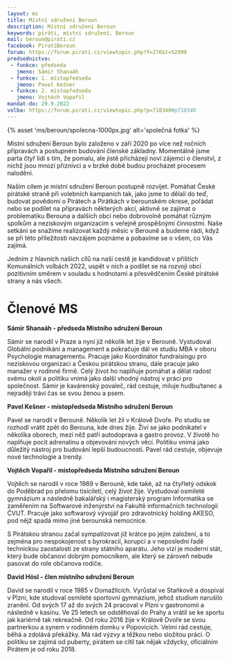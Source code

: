 ```yaml
---
layout: ms
title: Místní sdružení Beroun
description: Místní sdružení Beroun
keywords: piráti, místní sdružení, Beroun
mail: beroun@pirati.cz
facebook: PiratiBeroun
forum: https://forum.pirati.cz/viewtopic.php?f=276&t=52999
predsednictvo:
 - funkce: předseda
   jmeno: Sámir Shanaáh
 - funkce: 1. místopředseda
   jmeno: Pavel Kešner
 - funkce: 2. místopředseda
   jmeno: Vojtěch Vopařil
mandat-do: 29.9.2022
volba: https://forum.pirati.cz/viewtopic.php?p=718340#p718340
---
```

{% asset 'ms/beroun/spolecna-1000px.jpg' alt='společná fotka' %}

Místní sdružení Beroun bylo založeno v září 2020 po více než ročních přípravách a postupném budování členské základny. Momentálně jsme parta čtyř lidí s tím, že pomalu, ale jistě přicházejí noví zájemci o členství, z nichž jsou mnozí příznivci a v brzké době budou procházet procesem nalodění. 

Naším cílem je místní sdružení Beroun postupně rozvíjet. Pomáhat České pirátské straně při volebních kampaních tak, jako jsme to dělali do teď, budovat povědomí o Pirátech a Pirátkách v berounském okrese, pořádat nebo se podílet na přípravách některých akcí, aktivně se zajímat o problematiku Berouna a dalších obcí nebo dobrovolně pomáhat různým spolkům a neziskovým organizacím s veřejně prospěšnými činnostmi. Naše setkání se snažíme realizovat každý měsíc v Berouně a budeme rádi, když se při této příležitosti navzájem poznáme a pobavíme se o všem, co Vás zajímá. 

Jedním z hlavních našich cílů na naší cestě je kandidovat v příštích Komunálních volbách 2022, uspět v nich a podílet se na rozvoji obcí pozitivním směrem v souladu s hodnotami a přesvědčením České pirátské strany a nás všech.

# Členové MS

**Sámir Shanaáh - předseda Místního sdružení Beroun**

Sámir se narodil v Praze a nyní již několik let žije v Berouně. Vystudoval Globální podnikání a management a pokračuje dál ve studiu MBA v oboru Psychologie managementu. Pracuje jako Koordinátor fundraisingu pro neziskovou organizaci a Českou pirátskou stranu, dále pracuje jako manažer v rodinné firmě. Celý život ho naplňuje pomáhat a dělat radost svému okolí a politiku vnímá jako další vhodný nástroj v práci pro společnost. Sámir je kavárenský povaleč, rád cestuje, miluje hudbu/tanec a nejraději tráví čas se svou ženou a psem.

**Pavel Kešner - místopředseda Místního sdružení Beroun**

Pavel se narodil v Berouně. Několik let žil v Králově Dvoře. Po studiu se rozhodl vrátit zpět do Berouna, kde dnes žije. Živí se jako podnikatel v několika oborech, mezi něž patří autodoprava a gastro provoz. V životě ho naplňuje pocit adrenalinu a objevování nových věcí. Politiku vnímá jako důležitý nástroj pro budování lepší budoucnosti. Pavel rád cestuje, objevuje nové technologie a trendy.

**Vojtěch Vopařil - místopředseda Místního sdružení Beroun**

Vojtěch se narodil v roce 1989  v Berouně, kde také, až na čtyřletý odskok do Poděbrad po přelomu tisíciletí, celý život žije. Vystudoval osmileté gymnázium a následně bakalářský i magisterský program Informatika se zaměřením na Softwarové inženýrství na Fakultě informačních technologií ČVUT. Pracuje jako softwarový vývojář pro zdravotnický holding AKESO, pod nějž spadá mimo jiné berounská nemocnice.

S Pirátskou stranou začal sympatizovat již krátce po jejím založení, a to zejména pro nespokojenost s byrokracií, korupcí a v neposlední řadě technickou zaostalostí ze strany státního aparátu. Jeho vizí je moderní stát, který bude občanovi dobrým pomocníkem, ale který se zároveň nebude pasovat do role občanova rodiče.

**David Hösl - člen místního sdružení Beroun**

David se narodil v roce 1985 v Domažlicích. Vyrůstal ve Staňkově a dospíval v Plzni, kde studoval osmileté sportovní gymnázium, jehož studium narušilo zranění. Od svých 17 až do svých 24 pracoval v Plzni v gastronomii a následně v kasínu. Ve 25 letech se odstěhoval do Prahy a vrátil se ke sportu jak kariérně tak rekreačně. Od roku 2016 žije v Králově Dvoře se svou partnerkou a synem v rodinném domku v Popovicích. Velmi rád cestuje, běhá a zdolává překážky. Má rád výzvy a těžkou nebo složitou práci. O politiku se zajímá od puberty, pirátem se cítil tak nějak vždycky, oficiálním Pirátem je od roku 2018.

